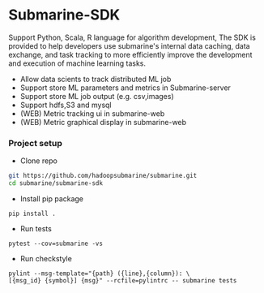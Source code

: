 <!---
  Licensed under the Apache License, Version 2.0 (the "License");
  you may not use this file except in compliance with the License.
  You may obtain a copy of the License at

   http://www.apache.org/licenses/LICENSE-2.0

  Unless required by applicable law or agreed to in writing, software
  distributed under the License is distributed on an "AS IS" BASIS,
  WITHOUT WARRANTIES OR CONDITIONS OF ANY KIND, either express or implied.
  See the License for the specific language governing permissions and
  limitations under the License. See accompanying LICENSE file.
-->

# Submarine-SDK

Support Python, Scala, R language for algorithm development, 
The SDK is provided to help developers use submarine's internal data caching, 
data exchange, and task tracking to more efficiently improve the development 
and execution of machine learning tasks.

- Allow data scients to track distributed ML job 
- Support store ML parameters and metrics in Submarine-server
- Support store ML job output (e.g. csv,images)
- Support hdfs,S3 and mysql 
- (WEB) Metric tracking ui in submarine-web
- (WEB) Metric graphical display in submarine-web

### Project setup
- Clone repo
```bash
git https://github.com/hadoopsubmarine/submarine.git
cd submarine/submarine-sdk
```

- Install pip package
```
pip install .
```

- Run tests
```
pytest --cov=submarine -vs
```

- Run checkstyle
```
pylint --msg-template="{path} ({line},{column}): \
[{msg_id} {symbol}] {msg}" --rcfile=pylintrc -- submarine tests
```